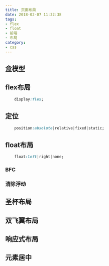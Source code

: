 ```yaml
---
title: 页面布局
date: 2018-02-07 11:32:38
tags:
- flex
- float 
- 前端
- 布局
category: 
- css
---
```


## 盒模型

## flex布局
``` css
	display:flex;

```

## 定位
```css
	position:absolute|relative|fixed|static;

```

## float布局
```css
	float:left|right|none;
```

### BFC

### 清除浮动

## 圣杯布局

## 双飞翼布局

## 响应式布局

## 元素居中




